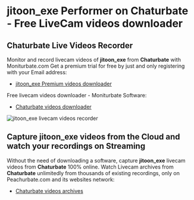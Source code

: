 # jitoon_exe Performer on Chaturbate - Free LiveCam videos downloader

## Chaturbate Live Videos Recorder

Monitor and record livecam videos of **jitoon_exe** from **Chaturbate** with Moniturbate.com
Get a premium trial for free by just and only registering with your Email address:
* [jitoon_exe Premium videos downloader](https://moniturbate.com/request-demo-licence-key.html)

Free livecam videos downloader - Moniturbate Software:
* [Chaturbate videos downloader](https://moniturbate.com/moniturbate-download-software.html)

![jitoon_exe livecam videos recorder](https://peachurnet.com/templates/moniturbate-software.png)


## Capture jitoon_exe videos from the Cloud and watch your recordings on Streaming

Without the need of downloading a software, capture **jitoon_exe** livecam videos from **Chaturbate** 100% online.
Watch Livecam archives from **Chaturbate** unlimitedly from thousands of existing recordings, only on Peachurbate.com and its websites network:
* [Chaturbate videos archives](https://peachurnet.com/)